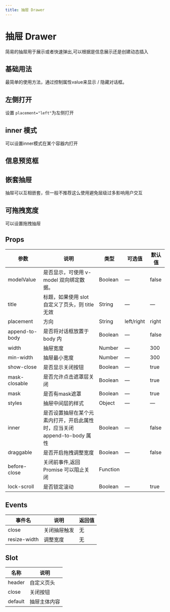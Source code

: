 ```yaml
---
title: 抽屉 Drawer
---
```


<f-back-top></f-back-top>

# 抽屉 Drawer

简易的抽屉用于展示或者快速弹出,可以根据是信息展示还是创建动态插入

## 基础用法

最简单的使用方法，通过控制属性value来显示 / 隐藏对话框。

<preview path="./demo/Drawer/Basic.vue"></preview>

## 左侧打开

设置 `placement="left"`为左侧打开

<preview path="./demo/Drawer/Left.vue"></preview>

## inner 模式

可以设置inner模式在某个容器内打开

<preview path="./demo/Drawer/Inner.vue"></preview>

## 信息预览框

<preview path="./demo/Drawer/Preview.vue"></preview>

## 嵌套抽屉

抽屉可以互相嵌套，但一般不推荐这么使用避免层级过多影响用户交互

<preview path="./demo/Drawer/Qiantao.vue"></preview>

## 可拖拽宽度

可以设置拖拽抽屉

<preview path="./demo/Drawer/Dragable.vue"></preview>

## Props

| 参数           | 说明                                                                     | 类型     | 可选值     | 默认值 |
| -------------- | ------------------------------------------------------------------------ | -------- | ---------- | ------ |
| modelValue     | 是否显示，可使用 v-model 双向绑定数据。                                  | Boolean  | —          | false  |
| title          | 标题，如果使用 slot 自定义了页头，则 title 无效                          | String   | —          | —      |
| placement      | 方向                                                                     | String   | left/right | right  |
| append-to-body | 是否将对话框放置于 body 内                                               | Boolean  | —          | false  |
| width          | 抽屉宽度                                                                 | Number   | —          | 300    |
| min-width      | 抽屉最小宽度                                                             | Number   | —          | 300    |
| show-close     | 是否显示关闭按钮                                                         | Boolean  | —          | true   |
| mask-closable  | 是否允许点击遮罩层关闭                                                   | Boolean  | —          | true   |
| mask           | 是否有mask遮罩                                                           | Boolean  | —          | true   |
| styles         | 抽屉中间层的样式                                                         | Object   | —          | —      |
| inner          | 是否设置抽屉在某个元素内打开，开启此属性时，应当关闭 append-to-body 属性 | Boolean  | —          | false  |
| draggable      | 是否开启拖拽调整宽度                                                     | Boolean  | —          | false  |
| before-close   | 关闭前事件,返回 Promise 可以阻止关闭                                     | Function |
| lock-scroll    | 是否锁定滚动                                                             | Boolean  | —          | true   |

## Events

| 事件名       | 说明         | 返回值 |
| ------------ | ------------ | ------ |
| close        | 关闭抽屉触发 | 无     |
| resize-width | 调整宽度     | 无     |

## Slot

| 名称    | 说明         |
| ------- | ------------ |
| header  | 自定义页头   |
| close   | 关闭按钮     |
| default | 抽屉主体内容 |
